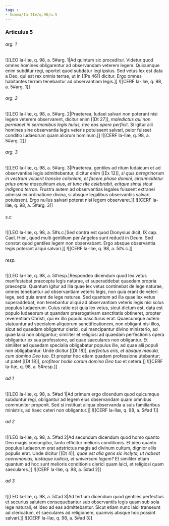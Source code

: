 ```yaml
---
tags : 
- Summa/Ia-IIæ/q.98/a.5
---
```


### Articulus 5

###### arg. 1
![[LEO Ia-IIæ, q. 98, a. 5#arg. 1|Ad quintum sic proceditur. Videtur quod omnes homines obligarentur ad observandam veterem legem. Quicumque enim subditur regi, oportet quod subdatur legi ipsius. Sed vetus lex est data a Deo, qui est rex omnis terrae, ut in [[Ps 46]] dicitur. Ergo omnes habitantes terram tenebantur ad observantiam legis.]]
![[CERF Ia-IIæ, q. 98, a. 5#arg. 1]]

###### arg. 2
![[LEO Ia-IIæ, q. 98, a. 5#arg. 2|Praeterea, Iudaei salvari non poterant nisi legem veterem observarent, dicitur enim [[Dt 27]], *maledictus qui non permanet in sermonibus legis huius, nec eos opere perficit*. Si igitur alii homines sine observantia legis veteris potuissent salvari, peior fuisset conditio Iudaeorum quam aliorum hominum.]]
![[CERF Ia-IIæ, q. 98, a. 5#arg. 2]]

###### arg. 3
![[LEO Ia-IIæ, q. 98, a. 5#arg. 3|Praeterea, gentiles ad ritum Iudaicum et ad observantias legis admittebantur, dicitur enim [[Ex 12]], *si quis peregrinorum in vestram voluerit transire coloniam, et facere phase domini, circumcidetur prius omne masculinum eius, et tunc rite celebrabit, eritque simul sicut indigena terrae*. Frustra autem ad observantias legales fuissent extranei admissi ex ordinatione divina, si absque legalibus observantiis salvari potuissent. Ergo nullus salvari poterat nisi legem observaret.]]
![[CERF Ia-IIæ, q. 98, a. 5#arg. 3]]

###### s.c.
![[LEO Ia-IIæ, q. 98, a. 5#s.c.|Sed contra est quod Dionysius dicit, IX cap. Cael. Hier., quod multi gentilium per Angelos sunt reducti in Deum. Sed constat quod gentiles legem non observabant. Ergo absque observantia legis poterant aliqui salvari.]]
![[CERF Ia-IIæ, q. 98, a. 5#s.c.]]

###### resp.
![[LEO Ia-IIæ, q. 98, a. 5#resp.|Respondeo dicendum quod lex vetus manifestabat praecepta legis naturae, et superaddebat quaedam propria praecepta. Quantum igitur ad illa quae lex vetus continebat de lege naturae, omnes tenebantur ad observantiam veteris legis, non quia erant de veteri lege, sed quia erant de lege naturae. Sed quantum ad illa quae lex vetus superaddebat, non tenebantur aliqui ad observantiam veteris legis nisi solus populus Iudaeorum. Cuius ratio est quia lex vetus, sicut dictum est, data est populo Iudaeorum ut quandam praerogativam sanctitatis obtineret, propter reverentiam Christi, qui ex illo populo nasciturus erat. Quaecumque autem statuuntur ad specialem aliquorum sanctificationem, non obligant nisi illos, sicut ad quaedam obligantur clerici, qui mancipantur divino ministerio, ad quae laici non obligantur; similiter et religiosi ad quaedam perfectionis opera obligantur ex sua professione, ad quae saeculares non obligantur. Et similiter ad quaedam specialia obligabatur populus ille, ad quae alii populi non obligabantur. Unde dicitur [[Dt 18]], *perfectus eris, et absque macula, cum domino Deo tuo*. Et propter hoc etiam quadam professione utebantur; ut patet [[Dt 18]], *profiteor hodie coram domino Deo tuo* et cetera.]]
![[CERF Ia-IIæ, q. 98, a. 5#resp.]]

###### ad 1
![[LEO Ia-IIæ, q. 98, a. 5#ad 1|Ad primum ergo dicendum quod quicumque subduntur regi, obligantur ad legem eius observandam quam omnibus communiter proponit. Sed si instituat aliqua observanda a suis familiaribus ministris, ad haec ceteri non obligantur.]]
![[CERF Ia-IIæ, q. 98, a. 5#ad 1]]

###### ad 2
![[LEO Ia-IIæ, q. 98, a. 5#ad 2|Ad secundum dicendum quod homo quanto Deo magis coniungitur, tanto efficitur melioris conditionis. Et ideo quanto populus Iudaeorum erat adstrictus magis ad divinum cultum, dignior aliis populis erat. Unde dicitur [[Dt 4]], *quae est alia gens sic inclyta, ut habeat caeremonias, iustaque iudicia, et universam legem?* Et similiter etiam quantum ad hoc sunt melioris conditionis clerici quam laici, et religiosi quam saeculares.]]
![[CERF Ia-IIæ, q. 98, a. 5#ad 2]]

###### ad 3
![[LEO Ia-IIæ, q. 98, a. 5#ad 3|Ad tertium dicendum quod gentiles perfectius et securius salutem consequebantur sub observantiis legis quam sub sola lege naturali, et ideo ad eas admittebantur. Sicut etiam nunc laici transeunt ad clericatum, et saeculares ad religionem, quamvis absque hoc possint salvari.]]
![[CERF Ia-IIæ, q. 98, a. 5#ad 3]]

